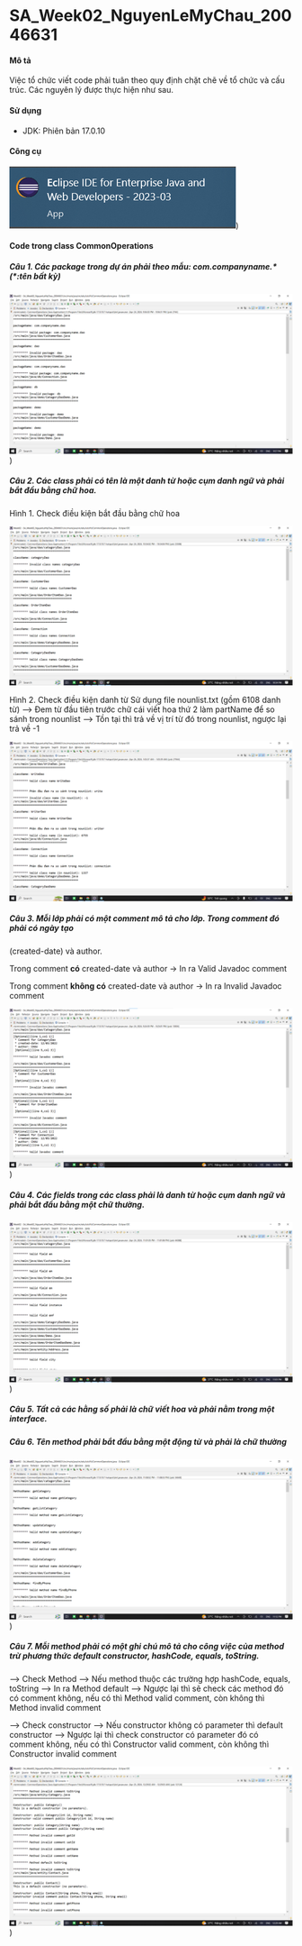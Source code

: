 # SA_Week02_NguyenLeMyChau_20046631

#### Mô tả
Việc tổ chức viết code phải tuân theo quy định chặt chẽ về tổ chức và cấu trúc. Các nguyên lý được thực hiện như sau.

#### Sử dụng
- JDK: Phiên bản 17.0.10

#### Công cụ
![altText](images/tool.png "Tool"))

#### Code trong class CommonOperations

##### Câu 1. Các package trong dự án phải theo mẫu: com.companyname.* (*:tên bất kỳ)

![altText](images/Cau1.png "Cau1") )


##### Câu 2. Các class phải có tên là một danh từ hoặc cụm danh ngữ và phải bắt đầu bằng chữ hoa.

Hình 1. Check điều kiện bắt đầu bằng chữ hoa 

![altText](images/Cau2.png "Cau2")

Hình 2. Check điều kiện danh từ
Sử dụng file nounlist.txt (gồm 6108 danh từ) --> Đem từ đầu tiên trước chữ cái viết hoa thứ 2 làm partName để so sánh trong nounlist --> Tồn tại thì trả về vị trí từ đó trong nounlist, ngược lại trả về -1

![altText](images/Cau2_2.png "Cau2_2")

##### Câu 3. Mỗi lớp phải có một comment mô tả cho lớp. Trong comment đó phải có ngày tạo
(created-date) và author.

Trong comment **có** created-date và author -> In ra Valid Javadoc comment

Trong comment **không có** created-date và author -> In ra Invalid Javadoc comment

![altText](images/Cau3.png "Cau3") )

##### Câu 4. Các fields trong các class phải là danh từ hoặc cụm danh ngữ và phải bắt đầu bằng một chữ thường.

![altText](images/Cau4.png "Cau4") )


##### Câu 5. Tất cả các hằng số phải là chữ viết hoa và phải nằm trong một interface.

##### Câu 6. Tên method phải bắt đầu bằng một động từ và phải là chữ thường

![altText](images/Cau6.png "Cau6"))


##### Câu 7. Mỗi method phải có một ghi chú mô tả cho công việc của method trừ phương thức default constructor, hashCode, equals, toString.

--> Check Method 
--> Nếu method thuộc các trường hợp hashCode, equals, toString --> In ra Method default
--> Ngược lại thì sẽ check các method đó có comment không, nếu có thì Method valid comment, còn không thì Method invalid comment

--> Check constructor
--> Nếu constructor không có parameter thì default constructor
--> Ngược lại thì check constructor có parameter đó có comment không, nếu có thì Constructor valid comment, còn không thì Constructor invalid comment

![altText](images/Cau7.png "Cau7") )
